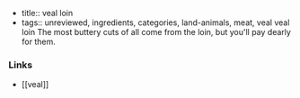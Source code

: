 - title:: veal loin
- tags:: unreviewed, ingredients, categories, land-animals, meat, veal
veal loin The most buttery cuts of all come from the loin, but you'll pay dearly for them.

### Links

* [[veal]]
